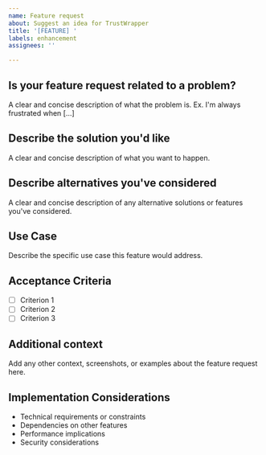```yaml
---
name: Feature request
about: Suggest an idea for TrustWrapper
title: '[FEATURE] '
labels: enhancement
assignees: ''

---
```


## Is your feature request related to a problem?
A clear and concise description of what the problem is. Ex. I'm always frustrated when [...]

## Describe the solution you'd like
A clear and concise description of what you want to happen.

## Describe alternatives you've considered
A clear and concise description of any alternative solutions or features you've considered.

## Use Case
Describe the specific use case this feature would address.

## Acceptance Criteria
- [ ] Criterion 1
- [ ] Criterion 2
- [ ] Criterion 3

## Additional context
Add any other context, screenshots, or examples about the feature request here.

## Implementation Considerations
- Technical requirements or constraints
- Dependencies on other features
- Performance implications
- Security considerations